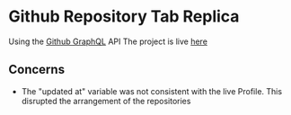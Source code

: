 # Github Repository Tab Replica
Using the [Github GraphQL](https://developer.github.com/v4/explorer/) API
The project is live [here](https://deolaj-github-repo.netlify.app/)

## Concerns
- The "updated at" variable was not consistent with the live Profile. This disrupted the arrangement of the repositories
